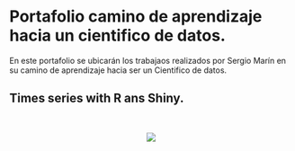 # Portafolio camino de aprendizaje hacia un cientifico de datos.

En este portafolio se ubicarán los trabajaos realizados por Sergio Marín en su camino de aprendizaje hacia ser un Cientifico de datos.

## Times series with R ans Shiny.

<br/>
<p align="center">
  <img src="https://imgur.com/a/MsfcfyM">
</p>




